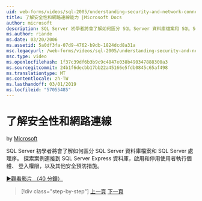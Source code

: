 ```yaml
---
uid: web-forms/videos/sql-2005/understanding-security-and-network-connectivity
title: 了解安全性和網路連線能力 |Microsoft Docs
author: microsoft
description: SQL Server 初學者將會了解如何區分 SQL Server 資料庫檔案和 SQL Server 處理序。 探索案例時，連接到 SQL Server E....
ms.author: riande
ms.date: 03/20/2006
ms.assetid: 5a0df3fa-07d9-4762-b9db-1824dcd8a31a
msc.legacyurl: /web-forms/videos/sql-2005/understanding-security-and-network-connectivity
msc.type: video
ms.openlocfilehash: 1f37c39df6b3b9c9c4847e038b490347888300a3
ms.sourcegitcommit: 24b1f6decbb17bb22a45166e5fdb0845c65af498
ms.translationtype: MT
ms.contentlocale: zh-TW
ms.lasthandoff: 03/01/2019
ms.locfileid: "57055485"
---
```

<a name="understanding-security-and-network-connectivity"></a>了解安全性和網路連線
====================
by [Microsoft](https://github.com/microsoft)

SQL Server 初學者將會了解如何區分 SQL Server 資料庫檔案和 SQL Server 處理序。 探索案例連接到 SQL Server Express 資料庫，啟用和停用使用者執行個體、 登入權限，以及其他安全預防措施。

[&#9654;觀看影片 （40 分鐘）](https://channel9.msdn.com/Blogs/ASP-NET-Site-Videos/understanding-security-and-network-connectivity)

> [!div class="step-by-step"]
> [上一頁](more-structured-query-language.md)
> [下一頁](connecting-your-web-application-to-sql-server-2005-express-edition.md)
